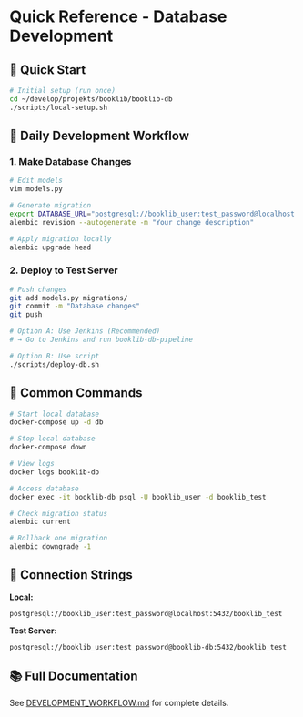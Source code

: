 # Quick Reference - Database Development

## 🚀 Quick Start

```bash
# Initial setup (run once)
cd ~/develop/projekts/booklib/booklib-db
./scripts/local-setup.sh
```

## 📝 Daily Development Workflow

### 1. Make Database Changes

```bash
# Edit models
vim models.py

# Generate migration
export DATABASE_URL="postgresql://booklib_user:test_password@localhost:5432/booklib_test"
alembic revision --autogenerate -m "Your change description"

# Apply migration locally
alembic upgrade head
```

### 2. Deploy to Test Server

```bash
# Push changes
git add models.py migrations/
git commit -m "Database changes"
git push

# Option A: Use Jenkins (Recommended)
# → Go to Jenkins and run booklib-db-pipeline

# Option B: Use script
./scripts/deploy-db.sh
```

## 🔧 Common Commands

```bash
# Start local database
docker-compose up -d db

# Stop local database
docker-compose down

# View logs
docker logs booklib-db

# Access database
docker exec -it booklib-db psql -U booklib_user -d booklib_test

# Check migration status
alembic current

# Rollback one migration
alembic downgrade -1
```

## 🔗 Connection Strings

**Local:**

```
postgresql://booklib_user:test_password@localhost:5432/booklib_test
```

**Test Server:**

```
postgresql://booklib_user:test_password@booklib-db:5432/booklib_test
```

## 📚 Full Documentation

See [DEVELOPMENT_WORKFLOW.md](./DEVELOPMENT_WORKFLOW.md) for complete details.
